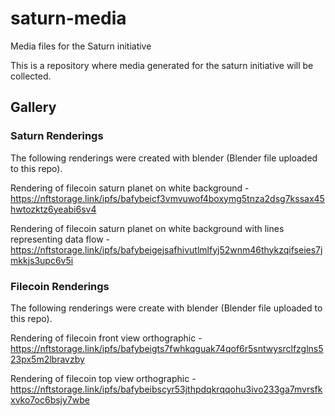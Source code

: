 # saturn-media
Media files for the Saturn initiative

This is a repository where media generated for the saturn initiative will be collected.

## Gallery

### Saturn Renderings

The following renderings were created with blender (Blender file uploaded to this repo).

Rendering of filecoin saturn planet on white background - https://nftstorage.link/ipfs/bafybeicf3vmvuwof4boxymg5tnza2dsg7kssax45hwtozktz6yeabi6sv4

Rendering of filecoin saturn planet on white background with lines representing data flow - https://nftstorage.link/ipfs/bafybeigejsafhivutlmlfyj52wnm46thykzqifseies7jmkkjs3upc6v5i

### Filecoin Renderings

The following renderings were create with blender (Blender file uploaded to this repo).

Rendering of filecoin front view orthographic - https://nftstorage.link/ipfs/bafybeigts7fwhkqguak74qof6r5sntwysrclfzglns523px5m2lbravzby

Rendering of filecoin top view orthographic - https://nftstorage.link/ipfs/bafybeibscyr53jthpdqkrqqohu3ivo233ga7mvrsfkxvko7oc6bsjy7wbe
